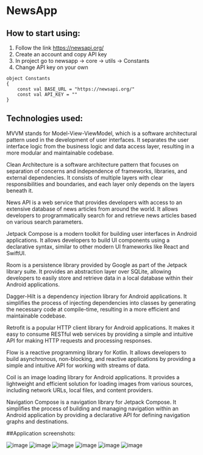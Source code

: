 # NewsApp

## How to start using:
1. Follow the link https://newsapi.org/
2. Create an account and copy API key
3. In project go to newsapp -> core -> utils -> Constants
4. Change API key on your own

```
object Constants 
{
    const val BASE_URL = "https://newsapi.org/"
    const val API_KEY = ""
}
```

## Technologies used:

MVVM stands for Model-View-ViewModel, which is a software architectural pattern used in the development of user interfaces. It separates the user interface logic from the business logic and data access layer, resulting in a more modular and maintainable codebase.

Clean Architecture is a software architecture pattern that focuses on separation of concerns and independence of frameworks, libraries, and external dependencies. It consists of multiple layers with clear responsibilities and boundaries, and each layer only depends on the layers beneath it.

News API is a web service that provides developers with access to an extensive database of news articles from around the world. It allows developers to programmatically search for and retrieve news articles based on various search parameters.

Jetpack Compose is a modern toolkit for building user interfaces in Android applications. It allows developers to build UI components using a declarative syntax, similar to other modern UI frameworks like React and SwiftUI.

Room is a persistence library provided by Google as part of the Jetpack library suite. It provides an abstraction layer over SQLite, allowing developers to easily store and retrieve data in a local database within their Android applications.

Dagger-Hilt is a dependency injection library for Android applications. It simplifies the process of injecting dependencies into classes by generating the necessary code at compile-time, resulting in a more efficient and maintainable codebase.

Retrofit is a popular HTTP client library for Android applications. It makes it easy to consume RESTful web services by providing a simple and intuitive API for making HTTP requests and processing responses.

Flow is a reactive programming library for Kotlin. It allows developers to build asynchronous, non-blocking, and reactive applications by providing a simple and intuitive API for working with streams of data.

Coil is an image loading library for Android applications. It provides a lightweight and efficient solution for loading images from various sources, including network URLs, local files, and content providers.

Navigation Compose is a navigation library for Jetpack Compose. It simplifies the process of building and managing navigation within an Android application by providing a declarative API for defining navigation graphs and destinations.

##Application screenshots:

![image](https://user-images.githubusercontent.com/91003195/224978315-5584e97c-13e1-43bb-890c-5e0f9912187e.png)
![image](https://user-images.githubusercontent.com/91003195/224975979-448d6ebf-f28a-4e16-9245-41e9241c7bfe.png)
![image](https://user-images.githubusercontent.com/91003195/224976003-690153e9-7acf-4a13-a47a-f8b09f0a1b27.png)
![image](https://user-images.githubusercontent.com/91003195/224976021-c39cc202-72f4-42ec-b19f-6307be2b47c2.png)
![image](https://user-images.githubusercontent.com/91003195/224976045-28ecbe24-250c-4367-829d-7eb136e6b103.png)
![image](https://user-images.githubusercontent.com/91003195/224976131-11551daa-1c2f-4e40-b16a-24d2fbecb63b.png)
